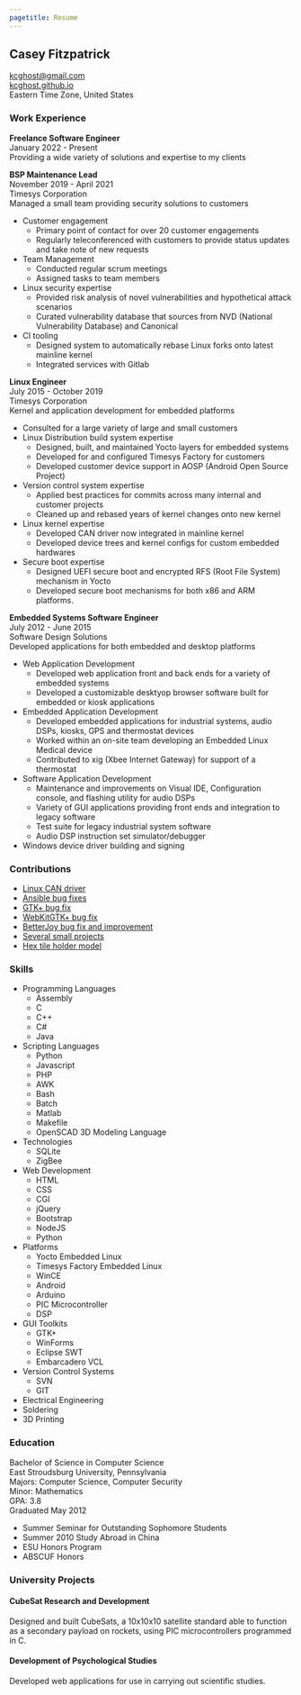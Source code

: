 ```yaml
---
pagetitle: Resume
---
```

## Casey Fitzpatrick ##
[kcghost@gmail.com](mailto:kcghost@gmail.com)  
[kcghost.github.io](http://kcghost.github.io/)  
Eastern Time Zone, United States  

### Work Experience ###
**Freelance Software Engineer**  
January 2022 - Present  
Providing a wide variety of solutions and expertise to my clients  

**BSP Maintenance Lead**  
November 2019 - April 2021  
Timesys Corporation  
Managed a small team providing security solutions to customers  

+ Customer engagement
    - Primary point of contact for over 20 customer engagements
    - Regularly teleconferenced with customers to provide status updates and take note of new requests
+ Team Management
    - Conducted regular scrum meetings
    - Assigned tasks to team members
+ Linux security expertise
    - Provided risk analysis of novel vulnerabilities and hypothetical attack scenarios
    - Curated vulnerability database that sources from NVD (National Vulnerability Database) and Canonical
+ CI tooling
    - Designed system to automatically rebase Linux forks onto latest mainline kernel
    - Integrated services with Gitlab

**Linux Engineer**  
July 2015 - October 2019  
Timesys Corporation  
Kernel and application development for embedded platforms  

+ Consulted for a large variety of large and small customers
+ Linux Distribution build system expertise
    - Designed, built, and maintained Yocto layers for embedded systems
    - Developed for and configured Timesys Factory for customers
    - Developed customer device support in AOSP (Android Open Source Project)
+ Version control system expertise
    - Applied best practices for commits across many internal and customer projects 
    - Cleaned up and rebased years of kernel changes onto new kernel
+ Linux kernel expertise
    - Developed CAN driver now integrated in mainline kernel
    - Developed device trees and kernel configs for custom embedded hardwares
+ Secure boot expertise
    - Designed UEFI secure boot and encrypted RFS (Root File System) mechanism in Yocto
    - Developed secure boot mechanisms for both x86 and ARM platforms.

**Embedded Systems Software Engineer**  
July 2012 - June 2015  
Software Design Solutions  
Developed applications for both embedded and desktop platforms  

+ Web Application Development
    - Developed web application front and back ends for a variety of embedded systems
    - Developed a customizable desktyop browser software built for embedded or kiosk applications
+ Embedded Application Development
    - Developed embedded applications for industrial systems, audio DSPs, kiosks, GPS and thermostat devices
    - Worked within an on-site team developing an Embedded Linux Medical device
    - Contributed to xig (Xbee Internet Gateway) for support of a thermostat
+ Software Application Development
    - Maintenance and improvements on Visual IDE, Configuration console, and flashing utility for audio DSPs
    - Variety of GUI applications providing front ends and integration to legacy software
    - Test suite for legacy industrial system software
    - Audio DSP instruction set simulator/debugger
+ Windows device driver building and signing

### Contributions ###
+ [Linux CAN driver](https://git.kernel.org/pub/scm/linux/kernel/git/stable/linux.git/tree/drivers/net/can/spi/hi311x.c#n1034)
+ [Ansible bug fixes](https://github.com/ansible/ansible/commits/devel?author=kcghost)
+ [GTK+ bug fix](https://bugzilla.gnome.org/show_bug.cgi?id=679019)
+ [WebKitGTK+ bug fix](https://bugs.webkit.org/show_bug.cgi?id=124226)
+ [BetterJoy bug fix and improvement](https://github.com/Davidobot/BetterJoy/commit/8d5fd675bd3199b6dfa2ad2aae2ef71c6319cce3)
+ [Several small projects](https://github.com/kcghost?tab=repositories)
+ [Hex tile holder model](http://www.thingiverse.com/thing:139005)

### Skills ###
+ Programming Languages
    - Assembly
    - C
    - C++
    - C#
    - Java
+ Scripting Languages
    - Python
    - Javascript
    - PHP
    - AWK
    - Bash
    - Batch
    - Matlab
    - Makefile
    - OpenSCAD 3D Modeling Language
+ Technologies
    - SQLite
    - ZigBee
+ Web Development
    - HTML
    - CSS
    - CGI
    - jQuery
    - Bootstrap
    - NodeJS
    - Python
+ Platforms
    - Yocto Embedded Linux
    - Timesys Factory Embedded Linux
    - WinCE
    - Android
    - Arduino
    - PIC Microcontroller
    - DSP
+ GUI Toolkits
    - GTK+
    - WinForms
    - Eclipse SWT
    - Embarcadero VCL
+ Version Control Systems
    - SVN
    - GIT
+ Electrical Engineering
+ Soldering
+ 3D Printing

### Education ###
Bachelor of Science in Computer Science  
East Stroudsburg University, Pennsylvania  
Majors: Computer Science, Computer Security  
Minor: Mathematics  
GPA: 3.8  
Graduated May 2012

- Summer Seminar for Outstanding Sophomore Students
- Summer 2010 Study Abroad in China
- ESU Honors Program
- ABSCUF Honors

### University Projects ###

#### CubeSat Research and Development ####
Designed and built CubeSats, a 10x10x10 satellite standard able to function as a secondary payload on rockets, using PIC microcontrollers programmed in C.

#### Development of Psychological Studies ####
Developed web applications for use in carrying out scientific studies.
